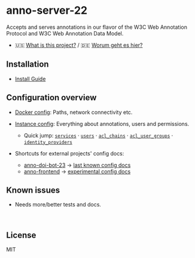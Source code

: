 ﻿
<!--#echo json="package.json" key="name" underline="=" -->
anno-server-22
==============
<!--/#echo -->

<!--#echo json="package.json" key="description" -->
Accepts and serves annotations in our flavor of the W3C Web Annotation
Protocol and W3C Web Annotation Data Model.
<!--/#echo -->

* 🇺🇸 [What is this project?](docs/about/whats_this.en.md)
  / 🇩🇪 [Worum geht es hier?](docs/about/whats_this.de.md)



Installation
------------

* [Install Guide](docs/install/)



Configuration overview
----------------------

* [Docker config](docs/cfg/as22.devdock/config/):
  Paths, network connectivity etc.

* [Instance config](docs/cfg/ubhd-ex01/):
  Everything about annotations, users and permissions.
  * Quick jump: [`services`](docs/cfg/ubhd-ex01/services/)
    · [`users`](docs/cfg/ubhd-ex01/users/)
    · [`acl_chains`](docs/cfg/ubhd-ex01/acl_chains/)
    · [`acl_user_groups`](docs/cfg/ubhd-ex01/acl_user_groups/)
    · [`identity_providers`](docs/cfg/ubhd-ex01/identity_providers/)

* Shortcuts for external projects' config docs:
  * [anno-doi-bot-23][doibot23] &rarr;
    [last known config docs][doibot23cfg]
  * [anno-frontend][anno-fe] &rarr;
    [experimental config docs][anno-fe-ex-cfg]



  [doibot23]: https://github.com/mk-pmb/anno-doi-bot-23/
  [doibot23cfg]: https://github.com/mk-pmb/anno-doi-bot-23/blob/master/funcs/cfg.default.rc
  [anno-fe]: https://github.com/mk-pmb/anno-frontend/
  [anno-fe-ex-cfg]: https://github.com/mk-pmb/anno-frontend/tree/experimental/src/default-config


<!--#toc stop="scan" -->



Known issues
------------

* Needs more/better tests and docs.




&nbsp;


License
-------
<!--#echo json="package.json" key=".license" -->
MIT
<!--/#echo -->
